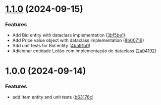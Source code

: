 # [1.1.0](https://github.com/ernane/auction-house/compare/v1.0.0...v1.1.0) (2024-09-15)


### Features

* Add Bid entity with dataclass implementation ([3bf5be1](https://github.com/ernane/auction-house/commit/3bf5be1ebbcf80389dd8e0ab858d35a2bb2ff3f7))
* Add Price value object with dataclass implementation ([8b00716](https://github.com/ernane/auction-house/commit/8b00716a05a9894524b492aea5e3712f896fda35))
* Add unit tests for Bid entity ([4ba91b0](https://github.com/ernane/auction-house/commit/4ba91b04905975e384f055851d07c83d9c7634fd))
* Adicionar entidade Leilão com implementação de dataclass ([2a04192](https://github.com/ernane/auction-house/commit/2a04192bda4ce82558add590712763bd866f19d1))

# 1.0.0 (2024-09-14)


### Features

* add Item entity and unit tests ([b63176c](https://github.com/ernane/auction-house/commit/b63176cab5b789f9889ba9aac1f74b4ac7ca176b))
